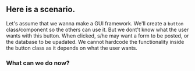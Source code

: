## Here is a scenario.

Let's assume that we wanna make a GUI framework. We'll create a `button` class/component so the others can use it. But we dont't know what the user wants with this button. When clicked, s/he may want a form to be posted, or the database to be upadated. We cannot hardcode the functionality inside the button class as it depends on what the user wants.

### What can we do now?